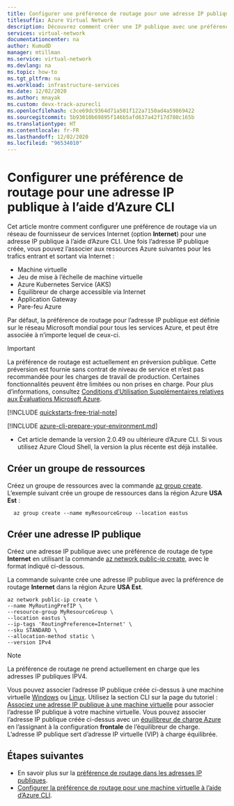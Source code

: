 ```yaml
---
title: Configurer une préférence de routage pour une adresse IP publique à l’aide d’Azure CLI
titlesuffix: Azure Virtual Network
description: Découvrez comment créer une IP publique avec une préférence de routage du trafic Internet à l’aide d’Azure CLI.
services: virtual-network
documentationcenter: na
author: KumudD
manager: mtillman
ms.service: virtual-network
ms.devlang: na
ms.topic: how-to
ms.tgt_pltfrm: na
ms.workload: infrastructure-services
ms.date: 12/02/2020
ms.author: mnayak
ms.custom: devx-track-azurecli
ms.openlocfilehash: c3ce69dc9364d71a501f122a7150ad4a59869422
ms.sourcegitcommit: 5b93010b69895f146b5afd637a42f17d780c165b
ms.translationtype: HT
ms.contentlocale: fr-FR
ms.lasthandoff: 12/02/2020
ms.locfileid: "96534010"
---
```

# <a name="configure-routing-preference-for-a-public-ip-address-using-azure-cli"></a>Configurer une préférence de routage pour une adresse IP publique à l’aide d’Azure CLI

Cet article montre comment configurer une préférence de routage via un réseau de fournisseur de services Internet (option **Internet**) pour une adresse IP publique à l’aide d’Azure CLI. Une fois l’adresse IP publique créée, vous pouvez l’associer aux ressources Azure suivantes pour les trafics entrant et sortant via Internet :

* Machine virtuelle
* Jeu de mise à l’échelle de machine virtuelle
* Azure Kubernetes Service (AKS)
* Équilibreur de charge accessible via Internet
* Application Gateway
* Pare-feu Azure

Par défaut, la préférence de routage pour l’adresse IP publique est définie sur le réseau Microsoft mondial pour tous les services Azure, et peut être associée à n’importe lequel de ceux-ci.

> [!IMPORTANT]
> La préférence de routage est actuellement en préversion publique.
> Cette préversion est fournie sans contrat de niveau de service et n’est pas recommandée pour les charges de travail de production. Certaines fonctionnalités peuvent être limitées ou non prises en charge. Pour plus d’informations, consultez [Conditions d’Utilisation Supplémentaires relatives aux Évaluations Microsoft Azure](https://azure.microsoft.com/support/legal/preview-supplemental-terms/).

[!INCLUDE [quickstarts-free-trial-note](../../includes/quickstarts-free-trial-note.md)]

[!INCLUDE [azure-cli-prepare-your-environment.md](../../includes/azure-cli-prepare-your-environment.md)]

- Cet article demande la version 2.0.49 ou ultérieure d’Azure CLI. Si vous utilisez Azure Cloud Shell, la version la plus récente est déjà installée.

## <a name="create-a-resource-group"></a>Créer un groupe de ressources
Créez un groupe de ressources avec la commande [az group create](/cli/azure/group#az-group-create). L’exemple suivant crée un groupe de ressources dans la région Azure **USA Est** :

```azurecli
  az group create --name myResourceGroup --location eastus
```
## <a name="create-a-public-ip-address"></a>Créer une adresse IP publique

Créez une adresse IP publique avec une préférence de routage de type **Internet** en utilisant la commande [az network public-ip create](/cli/azure/network/public-ip?view=azure-cli-latest#az-network-public-ip-create), avec le format indiqué ci-dessous.

La commande suivante crée une adresse IP publique avec la préférence de routage **Internet** dans la région Azure **USA Est**.

```azurecli
az network public-ip create \
--name MyRoutingPrefIP \
--resource-group MyResourceGroup \
--location eastus \
--ip-tags 'RoutingPreference=Internet' \
--sku STANDARD \
--allocation-method static \
--version IPv4
```

> [!NOTE]
>  La préférence de routage ne prend actuellement en charge que les adresses IP publiques IPV4.

Vous pouvez associer l’adresse IP publique créée ci-dessus à une machine virtuelle [Windows](../virtual-machines/windows/overview.md?toc=%2fazure%2fvirtual-network%2ftoc.json) ou [Linux](../virtual-machines/linux/overview.md?toc=%2fazure%2fvirtual-network%2ftoc.json). Utilisez la section CLI sur la page du tutoriel : [Associez une adresse IP publique à une machine virtuelle](associate-public-ip-address-vm.md#azure-cli) pour associer l’adresse IP publique à votre machine virtuelle. Vous pouvez associer l’adresse IP publique créée ci-dessus avec un [équilibreur de charge Azure](../load-balancer/load-balancer-overview.md) en l’assignant à la configuration **frontale** de l’équilibreur de charge. L’adresse IP publique sert d’adresse IP virtuelle (VIP) à charge équilibrée.

## <a name="next-steps"></a>Étapes suivantes

- En savoir plus sur la [préférence de routage dans les adresses IP publiques](routing-preference-overview.md). 
- [Configurer la préférence de routage pour une machine virtuelle à l’aide d’Azure CLI](configure-routing-preference-virtual-machine-cli.md).

